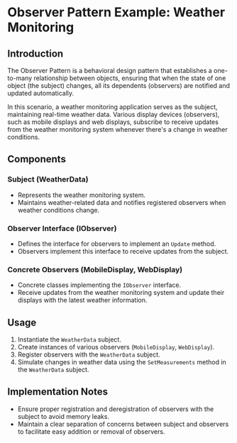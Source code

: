 # Observer Pattern Example: Weather Monitoring

## Introduction

The Observer Pattern is a behavioral design pattern that establishes a one-to-many relationship between objects, ensuring that when the state of one object (the subject) changes, all its dependents (observers) are notified and updated automatically.

In this scenario, a weather monitoring application serves as the subject, maintaining real-time weather data. Various display devices (observers), such as mobile displays and web displays, subscribe to receive updates from the weather monitoring system whenever there's a change in weather conditions.

## Components

### Subject (WeatherData)

- Represents the weather monitoring system.
- Maintains weather-related data and notifies registered observers when weather conditions change.

### Observer Interface (IObserver)

- Defines the interface for observers to implement an `Update` method.
- Observers implement this interface to receive updates from the subject.

### Concrete Observers (MobileDisplay, WebDisplay)

- Concrete classes implementing the `IObserver` interface.
- Receive updates from the weather monitoring system and update their displays with the latest weather information.

## Usage

1. Instantiate the `WeatherData` subject.
2. Create instances of various observers (`MobileDisplay`, `WebDisplay`).
3. Register observers with the `WeatherData` subject.
4. Simulate changes in weather data using the `SetMeasurements` method in the `WeatherData` subject.

## Implementation Notes

- Ensure proper registration and deregistration of observers with the subject to avoid memory leaks.
- Maintain a clear separation of concerns between subject and observers to facilitate easy addition or removal of observers.